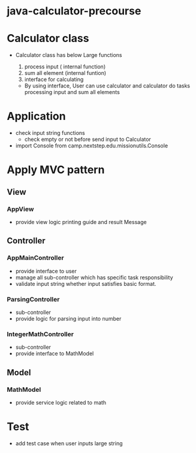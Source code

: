# java-calculator-precourse

# Calculator class

- Calculator class has below Large functions
    1. process input ( internal function)
    2. sum all element (internal funtion)
    3. interface for calculating

    - By using interface, User can use calculator and calculator do tasks processing input and sum all elements

# Application

- check input string functions
    - check empty or not before send input to Calculator
- import Console from camp.nextstep.edu.missionutils.Console

# Apply MVC pattern

## View

### AppView

- provide view logic printing guide and result Message

## Controller

### AppMainController

- provide interface to user
- manage all sub-controller which has specific task responsibility
- validate input string whether input satisfies basic format.

### ParsingController

- sub-controller
- provide logic for parsing input into number

### IntegerMathController

- sub-controller
- provide interface to MathModel

## Model

### MathModel

- provide service logic related to math

# Test

- add test case when user inputs large string 
